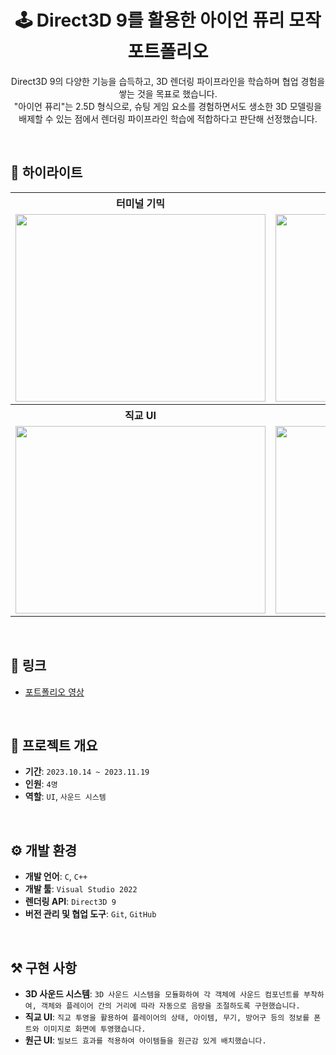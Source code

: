 <h1 align="center">🕹️ Direct3D 9를 활용한 아이언 퓨리 모작 포트폴리오</h1>
<p align="center">
   Direct3D 9의 다양한 기능을 습득하고, 3D 렌더링 파이프라인을 학습하며 협업 경험을 쌓는 것을 목표로 했습니다. <br>
   "아이언 퓨리"는 2.5D 형식으로, 슈팅 게임 요소를 경험하면서도 생소한 3D 모델링을 배제할 수 있는 점에서 렌더링 파이프라인 학습에 적합하다고 판단해 선정했습니다.
</p>

<br>

## 🌟 하이라이트

<table>
  <tr>
    <th style="text-align:center">터미널 기믹</th>
    <th style="text-align:center">엘레베이터 기믹</th>
  </tr>
  <tr>
    <td style="text-align:center">
      <img src="https://github.com/user-attachments/assets/c0adf57c-a44c-485b-a0aa-c139ca9fe4c3" width="400" height="300">
    </td>
    <td style="text-align:center">
      <img src="https://github.com/user-attachments/assets/1befe0ed-a5df-42be-ad08-faa5c5065cfb" width="400" height="300">
    </td>
  </tr>
  <tr>
    <th style="text-align:center">직교 UI</th>
    <th style="text-align:center">원근 UI</th>
  </tr>
  <tr>
    <td style="text-align:center">
      <img src="https://github.com/user-attachments/assets/b8f98b69-3ec0-4e3a-9554-1f894935ad97" width="400" height="300">
    </td>
    <td style="text-align:center">
      <img src="https://github.com/user-attachments/assets/d4d6aaa1-32e5-44e3-92ae-f365e49fafce" width="400" height="300">
    </td>
  </tr>
</table>

<br>

## 🔗 링크
- [포트폴리오 영상]([https://youtu.be/eDX4UGlbLdY](https://youtu.be/c8Mv_1dBLaY))

<br>

## 📜 프로젝트 개요
- **기간**: `2023.10.14 ~ 2023.11.19`
- **인원**: `4명`
- **역할**: `UI`, `사운드 시스템`

<br>

## ⚙️ 개발 환경
- **개발 언어**: `C`, `C++`
- **개발 툴**: `Visual Studio 2022` 
- **렌더링 API**: `Direct3D 9`
- **버전 관리 및 협업 도구**: `Git`, `GitHub`

<br>

## ⚒️ 구현 사항
- **3D 사운드 시스템**: `3D 사운드 시스템을 모듈화하여 각 객체에 사운드 컴포넌트를 부착하여, 객체와 플레이어 간의 거리에 따라 자동으로 음량을 조절하도록 구현했습니다.`
- **직교 UI**: `직교 투영을 활용하여 플레이어의 상태, 아이템, 무기, 방어구 등의 정보를 폰트와 이미지로 화면에 투영했습니다.`
- **원근 UI**: `빌보드 효과를 적용하여 아이템들을 원근감 있게 배치했습니다.`


